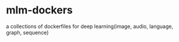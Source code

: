 # mlm-dockers
a collections of dockerfiles for deep learning(image, audio, language, graph, sequence)
